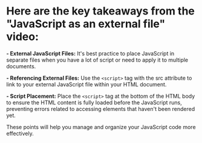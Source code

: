 # Here are the key takeaways from the "JavaScript as an external file" video:

**- External JavaScript Files:** It's best practice to place JavaScript in separate files when you have a lot of script or need to apply it to multiple documents.

**- Referencing External Files:** Use the `<script>` tag with the src attribute to link to your external JavaScript file within your HTML document.

**- Script Placement:** Place the `<script>` tag at the bottom of the HTML body to ensure the HTML content is fully loaded before the JavaScript runs, preventing errors related to accessing elements that haven't been rendered yet.

These points will help you manage and organize your JavaScript code more effectively.
